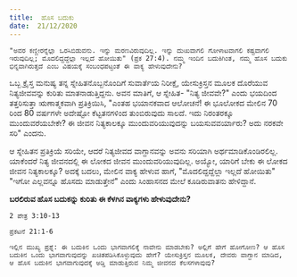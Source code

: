 ```yaml
---
title:  ಹೊಸ ಬದುಕು
date:  21/12/2020
---
```


`"ಅವರ ಕಣ್ಣೀರನ್ನೆಲ್ಲಾ ಒರಸಿಬಿಡುವನು. ಇನ್ನು ಮರಣವಿರುವುದಿಲ್ಲ. ಇನ್ನು ದುಃಖವಾಗಲಿ ಗೋಳಾಟವಾಗಲಿ ಕಷ್ಟವಾಗಲಿ ಇರುವುದಿಲ್ಲ; ಮೊದಲಿದ್ದದ್ದೆಲ್ಲಾ ಇಲ್ಲದೆ ಹೋಯಿತು" (ಪ್ರಕ 27:4). ನಮ್ಮ ಇಂದಿನ ಬದುಕಿಗಿಂತ, ನಮ್ಮ ಹೊಸ ಬದುಕು ಭಿನ್ನವಾಗಿರುತ್ತದೆ ಎಂಬ ವಿಷಯಕ್ಕೆ ಸಂಬಂಧಪಟ್ಟಂತೆ ಈ ವಾಕ್ಯ ಹೇಳುವುದೇನು?`

ಒಬ್ಬ ಕ್ರೈಸ್ತ ಮನುಷ್ಯ ತನ್ನ ಸ್ನೇಹಿತನೊಬ್ಬನೊಂದಿಗೆ ಸುವಾರ್ತೆಯ ನಿರೀಕ್ಷೆ, ಯೇಸುಕ್ರಿಸ್ತನ ಮೂಲಕ ದೊರೆಯುವ ನಿತ್ಯಜೀವವನ್ನು ಕುರಿತು ಮಾತನಾಡುತ್ತಿದ್ದನು. ಅವನ ಮಾತಿಗೆ, ಆ ಸ್ನೇಹಿತ- "ನಿತ್ಯ ಜೀವವೇ?" ಎಂದು ಭಯದಿಂದ ತತ್ತರಿಸುತ್ತಾ ಋಣಾತ್ಮಕವಾಗಿ ಪ್ರತಿಕ್ರಿಯಿಸಿ, "ಎಂತಹ ಭಯಾನಕವಾದ ಆಲೋಚನೆ! ಈ ಭೂಲೋಕದ ಮೇಲಿನ 70 ರಿಂದ 80 ವರ್ಷಗಳೇ ಅದೇಷ್ಟೋ ಕೆಟ್ಟತನಗಳಿಂದ ತುಂಬಿರುವುದು ಸಾಲದೆ. ಇದು ನಿರಂತರಕ್ಕೂ ಮುಂದುವರೆಯಬೇಕೇ? ಈ ಜೀವನ ನಿತ್ಯಕಾಲಕ್ಕೂ ಮುಂದುವರಿಯುವುದನ್ನು ಬಯಸುವವರ್ಯಾರು? ಅದು ನರಕವೇ ಸರಿ" ಎಂದನು.

ಆ ಸ್ನೇಹಿತನ ಪ್ರತಿಕ್ರಿಯೆ ಸರಿಯೇ, ಆದರೆ ನಿತ್ಯಜೀವದ ವಾಗ್ದಾನವನ್ನು ಅವನು ಸರಿಯಾಗಿ ಅರ್ಥಮಾಡಿಕೊಂಡಿರಲಿಲ್ಲ. ಯಾಕೆಂದರೆ ನಿತ್ಯ ಜೀವನದಲ್ಲಿ ಈ ಲೋಕದ ಜೀವನ ಮುಂದುವರಿಯುವುದಿಲ್ಲ. ಅಯ್ಯೋ, ಯಾರಿಗೆ ಬೇಕು ಈ ಲೋಕದ ಜೀವನ ನಿತ್ಯಕಾಲಕ್ಕೂ? ಅದಕ್ಕೆ ಬದಲು, ಮೇಲಿನ ವಾಕ್ಯ ಹೇಳುವ ಹಾಗೆ, "ಮೊದಲಿದ್ದದ್ದೆಲ್ಲಾ ಇಲ್ಲದೆ ಹೋಯಿತು" "ಇಗೋ ಎಲ್ಲವನ್ನೂ ಹೊಸದು ಮಾಡುತ್ತೇನೆ" ಎಂದು ಸಿಂಹಾಸನದ ಮೇಲೆ ಕೂಡಿರುವಾತನು ಹೇಳಿದ್ದಾನೆ.

**ಬರಲಿರುವ ಹೊಸ ಬದುಕನ್ನು ಕುರಿತು ಈ ಕೆಳಗಿನ ವಾಕ್ಯಗಳು ಹೇಳುವುದೇನು?**

`2 ಪೇತ್ರ 3:10-13`

`ಪ್ರಕಟನೆ 21:1-6`

`ಇಲ್ಲಿನ ಮುಖ್ಯ ಪ್ರಶ್ನೆ: ಈ ಬದುಕಿನ ಒಂದು ಭಾಗವಾಗಲಿಕ್ಕೆ ನಾವೇನು ಮಾಡಬೇಕು? ಅಲ್ಲಿಗೆ ಹೇಗೆ ಹೋಗೋಣ? ಆ ಹೊಸ ಬದುಕಿನ ಒಂದು ಭಾಗವಾಗುವುದನ್ನು ಖಚಿತಪಡಿಸಿಕೊಳ್ಳುವುದು ಹೇಗೆ? ಯೇಸುಕ್ರಿಸ್ತನ ಮೂಲಕ, ದೇವರು ವಾಗ್ದಾನ ಮಾಡಿದ, ಆ ಹೊಸ ಬದುಕಿನ ಭಾಗವಾಗುವುದಕ್ಕೆ ಅಡ್ಡಿ ಮಾಡುತ್ತಿರುವ ನಿಮ್ಮ ಜೀವನದ ಕೆಲಸಗಳಾವುವು?`